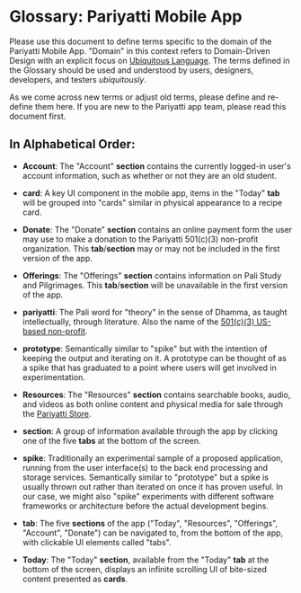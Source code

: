 # Glossary: Pariyatti Mobile App

Please use this document to define terms specific to the domain of the Pariyatti Mobile App. "Domain" in this context refers to Domain-Driven Design with an explicit focus on [Ubiquitous Language](https://martinfowler.com/bliki/UbiquitousLanguage.html). The terms defined in the Glossary should be used and understood by users, designers, developers, and testers _ubiquitously_.

As we come across new terms or adjust old terms, please define and re-define them here. If you are new to the Pariyatti app team, please read this document first.


## In Alphabetical Order:

- **Account**: The "Account" **section** contains the currently logged-in user's account information, such as whether or not they are an old student.

- **card**: A key UI component in the mobile app, items in the "Today" **tab** will be grouped into "cards" similar in physical appearance to a recipe card.

- **Donate**: The "Donate" **section** contains an online payment form the user may use to make a donation to the Pariyatti 501(c)(3) non-profit organization. This **tab**/**section** may or may not be included in the first version of the app.

- **Offerings**: The "Offerings" **section** contains information on Pali Study and Pilgrimages. This **tab**/**section** will be unavailable in the first version of the app.

- **pariyatti**: The Pali word for "theory" in the sense of Dhamma, as taught intellectually, through literature. Also the name of the [501(c)(3) US-based non-profit](https://en.wikipedia.org/wiki/Pariyatti).

- **prototype**: Semantically similar to "spike" but with the intention of keeping the output and iterating on it. A prototype can be thought of as a spike that has graduated to a point where users will get involved in experimentation.

- **Resources**: The "Resources" **section** contains searchable books, audio, and videos as both online content and physical media for sale through the [Pariyatti Store](https://store.pariyatti.org/).

- **section**: A group of information available through the app by clicking one of the five **tabs** at the bottom of the screen.

- **spike**: Traditionally an experimental sample of a proposed application, running from the user interface(s) to the back end processing and storage services. Semantically similar to "prototype" but a spike is usually thrown out rather than iterated on once it has proven useful. In our case, we might also "spike" experiments with different software frameworks or architecture before the actual development begins.

- **tab**: The five **sections** of the app ("Today", "Resources", "Offerings", "Account", "Donate") can be navigated to, from the bottom of the app, with clickable UI elements called "tabs".

- **Today**: The "Today" **section**, available from the "Today" **tab** at the bottom of the screen, displays an infinite scrolling UI of bite-sized content presented as **cards**.
